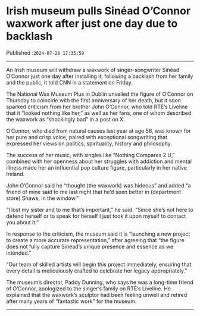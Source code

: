 # Irish museum pulls Sinéad O’Connor waxwork after just one day due to backlash

Published :`2024-07-28 17:35:59`

---

An Irish museum will withdraw a waxwork of singer-songwriter Sinéad O’Connor just one day after installing it, following a backlash from her family and the public, it told CNN in a statement on Friday.

The National Wax Museum Plus in Dublin unveiled the figure of O’Connor on Thursday to coincide with the first anniversary of her death, but it soon sparked criticism from her brother John O’Connor, who told RTÉ’s Liveline that it “looked nothing like her,” as well as her fans, one of whom described the waxwork as “shockingly bad” in a post on X.

O’Connor, who died from natural causes last year at age 56, was known for her pure and crisp voice, paired with exceptional songwriting that expressed her views on politics, spirituality, history and philosophy.

The success of her music, with singles like “Nothing Compares 2 U,” combined with her openness about her struggles with addiction and mental illness made her an influential pop culture figure, particularly in her native Ireland.

John O’Connor said he “thought (the waxwork) was hideous” and added “a friend of mine said to me last night that he’d seen better in (department store) Shaws, in the window.”

“I lost my sister and to me that’s important,” he said. “Since she’s not here to defend herself or to speak for herself I just took it upon myself to contact you about it.”

In response to the criticism, the museum said it is “launching a new project to create a more accurate representation,” after agreeing that “the figure does not fully capture Sinéad’s unique presence and essence as we intended.”

“Our team of skilled artists will begin this project immediately, ensuring that every detail is meticulously crafted to celebrate her legacy appropriately.”

The museum’s director, Paddy Dunning, who says he was a long-time friend of O’Connor, apologized to the singer’s family on RTÉ’s Liveline. He explained that the waxwork’s sculptor had been feeling unwell and retired after many years of “fantastic work” for the museum.

---

